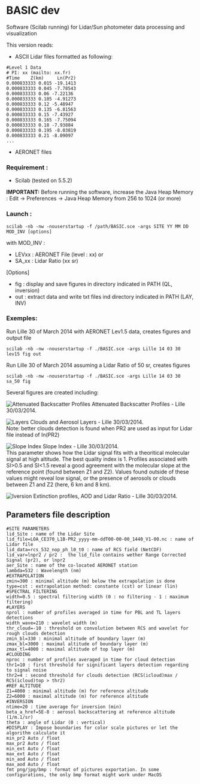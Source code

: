 # BASIC dev
Software (Scilab running) for Lidar/Sun photometer data processing and visualization


This version reads:
- ASCII Lidar files formatted as following:

```
#Level 1 Data
# PI: xx (mailto: xx.fr)
#Time    Z(km)     Ln(Pr2)
0.000833333 0.015 -19.1413
0.000833333 0.045 -7.78543
0.000833333 0.06 -7.22136
0.000833333 0.105 -4.91273
0.000833333 0.12 -5.48947
0.000833333 0.135 -6.81563
0.000833333 0.15 -7.43927
0.000833333 0.165 -7.75094
0.000833333 0.18 -7.93884
0.000833333 0.195 -8.03819
0.000833333 0.21 -8.09097
...
```


- AERONET files

### Requirement :
- Scilab (tested on 5.5.2)

**IMPORTANT:** Before running the software, increase the Java Heap Memory :
Edit -> Preferences -> Java Heap Memory from 256 to 1024 (or more)

### Launch :
```
scilab -nb -nw -nouserstartup -f /path/BASIC.sce -args SITE YY MM DD MOD_INV [options]
```
with
MOD_INV :
- LEVxx : AERONET File (level : xx)
or
- SA_xx : Lidar Ratio (xx sr)

\[Options\]
- fig : display and save figures in directory indicated in PATH (QL, inversion)
- out : extract data and write txt files ind directory indicated in PATH (LAY, INV)

### Exemples:
Run Lille 30 of March 2014 with AERONET Lev1.5 data, creates figures and output file
```
scilab -nb -nw -nouserstartup -f ./BASIC.sce -args Lille 14 03 30 lev15 fig out
```

Run Lille 30 of March 2014 assuming a Lidar Ratio of 50 sr, creates figures
```
scilab -nb -nw -nouserstartup -f ./BASIC.sce -args Lille 14 03 30 sa_50 fig
```

Several figures are created including:

![Attenuated Backscatter Profiles](https://github.com/AugustinMortier/BASIC/blob/master/fig/Lille/1403/30/aod/QL-Lille-140330.bmp "Attenuated Backscatter Profiles")
Attenuated Backscatter Profiles - Lille 30/03/2014.


![Layers](https://github.com/AugustinMortier/BASIC/blob/master/fig/Lille/1403/30/aod/LAY-Lille-140330.bmp "Clouds and Aerosol Layers")
Clouds and Aerosol Layers - Lille 30/03/2014.  
Note: better clouds detection is found when PR2 are used as input for Lidar file instead of ln(PR2)

![Slope Index](https://github.com/AugustinMortier/BASIC/blob/master/fig/Lille/1403/30/aod/SI-Lille-140330.bmp "Slope Index")
Slope Index - Lille 30/03/2014.  
This parameter shows how the Lidar signal fits with a theoritical molecular signal at high altitude. The best quality index is 1. Profiles associated with SI>0.5 and SI<1.5 reveal a good agreement with the molecular slope at the reference point (found between Z1 and Z2). Values found outside of these values might reveal low signal, or the presence of aerosols or clouds between Z1 and Z2 (here, 6 km and 8 km).

![Iversion](https://github.com/AugustinMortier/BASIC/blob/master/fig/Lille/1403/30/aod/EXTSA-Lille-140330.bmp "Extinction profiles and Lidar Ratio")
Extinction profiles, AOD and Lidar Ratio - Lille 30/03/2014.

## Parameters file description

```
#SITE PARAMETERS
lid_Site : name of the Lidar Site
lid_file=LOA_CE370_L1B-PR2_yyyy-mm-ddT00-00-00_1440_V1-00.nc : name of Lidar file
lid_data=rcs_532_nop_ph_l0_t0 : name of RCS field (NetCDF)
lid_var=lnpr2 / pr2 :  the lid_file contains wether Range Corrected Signal (pr2), or lnpr2 
aer_Site : name of the co-located AERONET station
lambda=532 : Wavelength (nm)
#EXTRAPOLATION
zmin=300 : minimal altitude (m) below the extrapolation is done
type=cst : extrapolation method: constante (cst) or linear (lin)
#SPECTRAL FILTERING
width=0.5 : spectral filtering width (0 : no filtering - 1 : maximum filtering)
#LAYERS
nprol : number of profiles averaged in time for PBL and TL layers detections
width_wave=210 : wavelet width (m)
thr_cloud=-10 : threshold on convolution between RCS and wavelet for rough clouds detection
zmin_bl=330 : minimal altitude of boundary layer (m)
zmax_bl=3000 : maximal altitude of boundary layer (m)
zmax_tl=4000 : maximal altitude of top layer (m)
#CLOUDING
nproc : number of profiles averaged in time for cloud detection
thr1=10 : first threshold for significant layers detection regarding to signal noise
thr2=4 : second threshold for clouds detection (RCS(icloud)max / RCS(icloud)top > thr2)
#REF ALTITUDE
Z1=4000 : minimal altitude (m) for reference altitude
Z2=6000 : maximal altitude (m) for reference altitude
#INVERSION
ntime=20 : time average for inversion (min)
beta_a_href=5E-8 : aerosol backscattering at reference altitude (1/m.1/sr)
theta : angle of Lidar (0 : vertical)
#DISPLAY : Impose boundaries for color scale pictures or let the algorithm calculate it
min_pr2 Auto / float
max_pr2 Auto / float
min_ext Auto / float
max_ext Auto / float
min_aod Auto / float
max_aod Auto / float
fmt png/jpg/bmp : format of pictures exportation. In some configurations, the only bmp format might work under MacOS 
```
